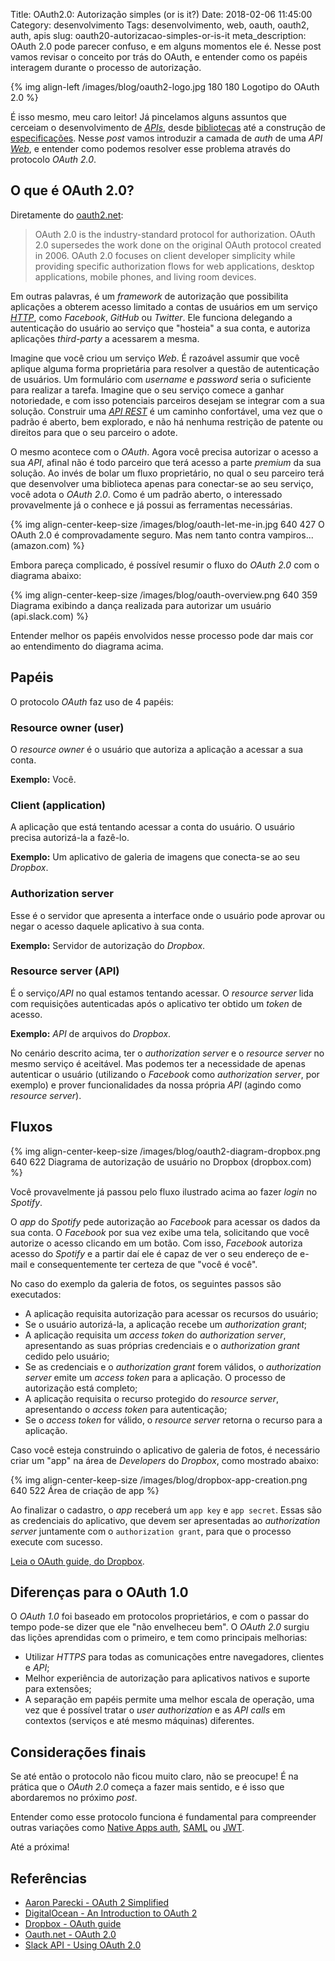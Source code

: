 Title: OAuth2.0: Autorização simples (or is it?)
Date: 2018-02-06 11:45:00
Category: desenvolvimento
Tags: desenvolvimento, web, oauth, oauth2, auth, apis
slug: oauth20-autorizacao-simples-or-is-it
meta_description: OAuth 2.0 pode parecer confuso, e em alguns momentos ele é. Nesse post vamos revisar o conceito por trás do OAuth, e entender como os papéis interagem durante o processo de autorização.

{% img align-left /images/blog/oauth2-logo.jpg 180 180 Logotipo do OAuth 2.0 %}

É isso mesmo, meu caro leitor! Já pincelamos alguns assuntos que cerceiam o desenvolvimento
de [*APIs*]({tag}apis "Leia mais sobre API"), desde
[bibliotecas]({filename}construindo-apis-em-django-com-restless.md "Construindo APIs em Django com Restless")
até a construção de [especificações]({filename}ramilificando-as-suas-apis.md "Ramilificando as suas APIs").
Nesse *post* vamos introduzir a camada de *auth* de uma *API* [*Web*]({tag}web "Leia mais sobre Web"), e
entender como podemos resolver esse problema através do protocolo *OAuth 2.0*.

<!-- PELICAN_END_SUMMARY -->

## O que é OAuth 2.0?

Diretamente do [oauth2.net](https://oauth.net/2/ "Leia mais sobre OAuth"):

> OAuth 2.0 is the industry-standard protocol for authorization. OAuth 2.0 supersedes
> the work done on the original OAuth protocol created in 2006. OAuth 2.0 focuses on client
> developer simplicity while providing specific authorization flows for web applications,
> desktop applications, mobile phones, and living room devices.

Em outras palavras, é um *framework* de autorização que possibilita aplicações a obterem acesso limitado
a contas de usuários em um serviço [*HTTP*]({tag}http "Leia mais sobre HTTP"), como *Facebook*, *GitHub*
ou *Twitter*. Ele funciona delegando a autenticação do usuário ao serviço que "hosteia" a sua conta,
e autoriza aplicações *third-party* a acessarem a mesma.

Imagine que você criou um serviço *Web*. É razoável assumir que você aplique alguma forma proprietária para
resolver a questão de autenticação de usuários. Um formulário com *username* e *password* seria o suficiente
para realizar a tarefa. Imagine que o seu serviço comece a ganhar notoriedade, e com isso potenciais parceiros
desejam se integrar com a sua solução. Construir uma [*API REST*]({tag}rest "Leia mais sobre REST") é um
caminho confortável, uma vez que o padrão é aberto, bem explorado, e não há nenhuma restrição de patente ou direitos
para que o seu parceiro o adote.

O mesmo acontece com o *OAuth*. Agora você precisa autorizar o acesso a sua *API*, afinal não é todo parceiro que terá
acesso a parte *premium* da sua solução. Ao invés de bolar um fluxo proprietário, no qual o seu parceiro terá que
desenvolver uma biblioteca apenas para conectar-se ao seu serviço, você adota o *OAuth 2.0*. Como é um padrão aberto,
o interessado provavelmente já o conhece e já possui as ferramentas necessárias.

{% img align-center-keep-size /images/blog/oauth-let-me-in.jpg 640 427 O OAuth 2.0 é comprovadamente seguro. Mas nem tanto contra vampiros... (amazon.com) %}

Embora pareça complicado, é possível resumir o fluxo do *OAuth 2.0* com o diagrama abaixo:

{% img align-center-keep-size /images/blog/oauth-overview.png 640 359 Diagrama exibindo a dança realizada para autorizar um usuário (api.slack.com) %}

Entender melhor os papéis envolvidos nesse processo pode dar mais cor ao entendimento do diagrama acima.

## Papéis

O protocolo *OAuth* faz uso de 4 papéis:

### Resource owner (user)

O *resource owner* é o usuário que autoriza a aplicação a acessar a sua conta.

**Exemplo:** Você.

### Client (application)

A aplicação que está tentando acessar a conta do usuário. O usuário precisa autorizá-la a fazê-lo.

**Exemplo:** Um aplicativo de galeria de imagens que conecta-se ao seu *Dropbox*.

### Authorization server

Esse é o servidor que apresenta a interface onde o usuário pode aprovar ou negar o acesso daquele aplicativo
à sua conta.

**Exemplo:** Servidor de autorização do *Dropbox*.

### Resource server (API)

É o serviço/*API* no qual estamos tentando acessar. O *resource server* lida com requisições autenticadas
após o aplicativo ter obtido um *token* de acesso.

**Exemplo:** *API* de arquivos do *Dropbox*.

No cenário descrito acima, ter o *authorization server* e o *resource server* no mesmo serviço é aceitável.
Mas podemos ter a necessidade de apenas autenticar o usuário (utilizando o *Facebook* como *authorization server*,
por exemplo) e prover funcionalidades da nossa própria *API* (agindo como *resource server*).

## Fluxos

{% img align-center-keep-size /images/blog/oauth2-diagram-dropbox.png 640 622 Diagrama de autorização de usuário no Dropbox (dropbox.com) %}

Você provavelmente já passou pelo fluxo ilustrado acima ao fazer *login* no *Spotify*.

O *app* do *Spotify* pede autorização ao *Facebook* para acessar os dados da sua conta.
O *Facebook* por sua vez exibe uma tela, solicitando que você autorize o acesso clicando em um botão.
Com isso, *Facebook* autoriza acesso do *Spotify* e a partir daí ele é capaz de ver o seu endereço
de e-mail e consequentemente ter certeza de que "você é você".

No caso do exemplo da galeria de fotos, os seguintes passos são executados:

* A aplicação requisita autorização para acessar os recursos do usuário;
* Se o usuário autorizá-la, a aplicação recebe um *authorization grant*;
* A aplicação requisita um *access token* do *authorization server*, apresentando as suas próprias credenciais e o *authorization grant* cedido pelo usuário;
* Se as credenciais e o *authorization grant* forem válidos, o *authorization server* emite um *access token* para a aplicação. O processo de autorização está completo;
* A aplicação requisita o recurso protegido do *resource server*, apresentando o *access token* para autenticação;
* Se o *access token* for válido, o *resource server* retorna o recurso para a aplicação.

Caso você esteja construindo o aplicativo de galeria de fotos, é necessário criar um "app" na área de *Developers* do *Dropbox*, como mostrado abaixo:

{% img align-center-keep-size /images/blog/dropbox-app-creation.png 640 522 Área de criação de app %}

Ao finalizar o cadastro, o *app* receberá um `app key` e `app secret`. Essas são as credenciais do aplicativo, que
devem ser apresentadas ao *authorization server* juntamente com o `authorization grant`, para que o processo execute com sucesso.

[Leia o OAuth guide, do Dropbox](https://www.dropbox.com/developers/reference/oauth-guide).

## Diferenças para o OAuth 1.0

O *OAuth 1.0* foi baseado em protocolos proprietários, e com o passar do tempo pode-se dizer que ele "não envelheceu bem".
O *OAuth 2.0* surgiu das lições aprendidas com o primeiro, e tem como principais melhorias:

- Utilizar *HTTPS* para todas as comunicações entre navegadores, clientes e *API*;
- Melhor experiência de autorização para aplicativos nativos e suporte para extensões;
- A separação em papéis permite uma melhor escala de operação, uma vez que é possível tratar o *user authorization* e 
as *API calls* em contextos (serviços e até mesmo máquinas) diferentes.

## Considerações finais

Se até então o protocolo não ficou muito claro, não se preocupe! É na prática que o *OAuth 2.0* começa a fazer mais sentido,
e é isso que abordaremos no próximo *post*.

Entender como esse protocolo funciona é fundamental para compreender outras variações como [Native Apps auth](https://oauth.net/2/native-apps/),
[SAML](http://tools.ietf.org/html/rfc7522) ou [JWT](https://tools.ietf.org/html/rfc7519).

Até a próxima!

## Referências

- [Aaron Parecki - OAuth 2 Simplified](https://aaronparecki.com/oauth-2-simplified/)
- [DigitalOcean - An Introduction to OAuth 2](https://www.digitalocean.com/community/tutorials/an-introduction-to-oauth-2)
- [Dropbox - OAuth guide](https://www.dropbox.com/developers/reference/oauth-guide)
- [Oauth.net - OAuth 2.0](https://oauth.net/2/)
- [Slack API - Using OAuth 2.0](https://api.slack.com/docs/oauth)
